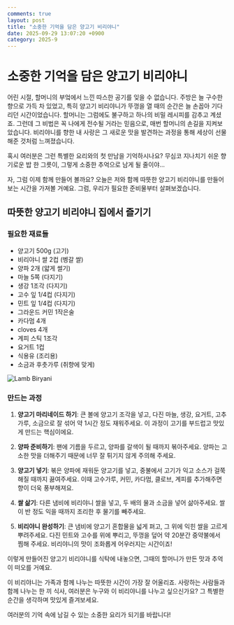 ```yaml
---
comments: true
layout: post
title: "소중한 기억을 담은 양고기 비리야니"
date: 2025-09-29 13:07:20 +0900
category: 2025-9
---
```


# 소중한 기억을 담은 양고기 비리야니

어린 시절, 할머니의 부엌에서 느낀 따스한 공기를 잊을 수 없습니다. 주방은 늘 구수한 향으로 가득 차 있었고, 특히 양고기 비리야니가 뚜껑을 열 때의 순간은 늘 손꼽아 기다리던 시간이었습니다. 할머니는 그럼에도 불구하고 하나의 비밀 레시피를 감추고 계셨죠. 그런데 그 비법은 꼭 나에게 전수될 거라는 믿음으로, 매번 할머니의 손길을 지켜보았습니다. 비리야니를 향한 내 사랑은 그 새로운 맛을 발견하는 과정을 통해 세상이 선물해준 것처럼 느껴졌습니다.

혹시 여러분은 그런 특별한 요리와의 첫 만남을 기억하시나요? 무심코 지나치기 쉬운 향기로운 밥 한 그릇이, 그렇게 소중한 추억으로 남게 될 줄이야…

자, 그럼 이제 함께 만들어 볼까요? 오늘은 저와 함께 따뜻한 양고기 비리야니를 만들어보는 시간을 가져볼 거예요. 그럼, 우리가 필요한 준비물부터 살펴보겠습니다.

## 따뜻한 양고기 비리야니 집에서 즐기기

### 필요한 재료들

- 양고기 500g (고기)
- 비리야니 쌀 2컵 (벵갈 쌀)
- 양파 2개 (얇게 썰기)
- 마늘 5쪽 (다지기)
- 생강 1조각 (다지기)
- 고수 잎 1/4컵 (다지기)
- 민트 잎 1/4컵 (다지기)
- 그라운드 커민 1작은술
- 카다멈 4개
- cloves 4개
- 계피 스틱 1조각
- 요거트 1컵
- 식용유 (조리용)
- 소금과 후춧가루 (취향에 맞게)

![Lamb Biryani](https://www.themealdb.com/images/media/meals/xrttsx1487339558.jpg)


### 만드는 과정

1. **양고기 마리네이드 하기**: 큰 볼에 양고기 조각을 넣고, 다진 마늘, 생강, 요거트, 고추가루, 소금으로 잘 섞어 약 1시간 정도 재워주세요. 이 과정이 고기를 부드럽고 맛있게 만드는 핵심이에요.

2. **양파 준비하기**: 팬에 기름을 두르고, 양파를 갈색이 될 때까지 볶아주세요. 양파는 고소한 맛을 더해주기 때문에 너무 잘 튀기지 않게 주의해 주세요.

3. **양고기 넣기**: 볶은 양파에 재워둔 양고기를 넣고, 중불에서 고기가 익고 소스가 걸쭉해질 때까지 끓여주세요. 이때 고수가루, 커민, 카다멈, 클로브, 계피를 추가해주면 향이 더욱 풍부해져요.

4. **쌀 삶기**: 다른 냄비에 비리야니 쌀을 넣고, 두 배의 물과 소금을 넣어 삶아주세요. 쌀이 반 정도 익을 때까지 조리한 후 물기를 빼주세요.

5. **비리야니 완성하기**: 큰 냄비에 양고기 혼합물을 넓게 펴고, 그 위에 익힌 쌀을 고르게 뿌려주세요. 다진 민트와 고수를 위에 뿌리고, 뚜껑을 덮어 약 20분간 중약불에서 찜해 주세요. 비리야니의 맛이 조화롭게 어우러지는 시간이죠!

이렇게 만들어진 양고기 비리야니를 식탁에 내놓으면, 그때의 할머니가 만든 맛과 추억이 떠오를 거예요. 

이 비리야니는 가족과 함께 나누는 따뜻한 시간이 가장 잘 어울리죠. 사랑하는 사람들과 함께 나누는 한 끼 식사, 여러분은 누구와 이 비리야니를 나누고 싶으신가요? 그 특별한 순간을 생각하며 맛있게 즐겨보세요. 

여러분의 기억 속에 남길 수 있는 소중한 요리가 되기를 바랍니다!